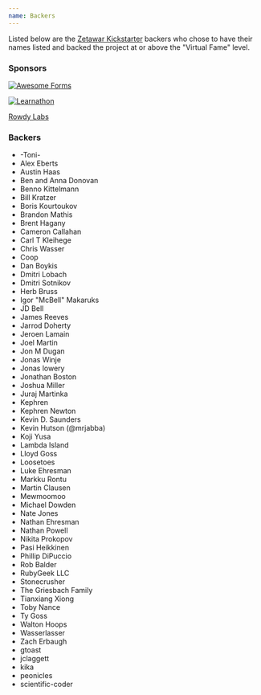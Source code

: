 ```yaml
---
name: Backers
---
```


Listed below are the [Zetawar Kickstarter](https://www.kickstarter.com/projects/311016908/zetawar/)
backers who chose to have their names listed and backed the project at or above the
"Virtual Fame" level.

### Sponsors

[![Awesome Forms](https://awesomeforms.com/assets/logotype-0e39fee9805478f7769f0e25cb16b6e2.png)](https://awesomeforms.com)

[![Learnathon](../images/sponsors/learnathon-logo.png)](http://learnathon.org/)

[Rowdy Labs](http://www.rowdylabs.com)

### Backers

- -Toni-
- Alex Eberts
- Austin Haas
- Ben and Anna Donovan
- Benno Kittelmann
- Bill Kratzer
- Boris Kourtoukov
- Brandon Mathis
- Brent Hagany
- Cameron Callahan
- Carl T Kleihege
- Chris Wasser
- Coop
- Dan Boykis
- Dmitri Lobach
- Dmitri Sotnikov
- Herb Bruss
- Igor "McBell" Makaruks
- JD Bell
- James Reeves
- Jarrod Doherty
- Jeroen Lamain
- Joel Martin
- Jon M Dugan
- Jonas Winje
- Jonas lowery
- Jonathan Boston
- Joshua Miller
- Juraj Martinka
- Kephren
- Kephren Newton
- Kevin D. Saunders
- Kevin Hutson (@mrjabba)
- Koji Yusa
- Lambda Island
- Lloyd Goss
- Loosetoes
- Luke Ehresman
- Markku Rontu
- Martin Clausen
- Mewmoomoo
- Michael Dowden
- Nate Jones
- Nathan Ehresman
- Nathan Powell
- Nikita Prokopov
- Pasi Heikkinen
- Phillip DiPuccio
- Rob Balder
- RubyGeek LLC
- Stonecrusher
- The Griesbach Family
- Tianxiang Xiong
- Toby Nance
- Ty Goss
- Walton Hoops
- Wasserlasser
- Zach Erbaugh
- gtoast
- jclaggett
- kika
- peonicles
- scientific-coder
